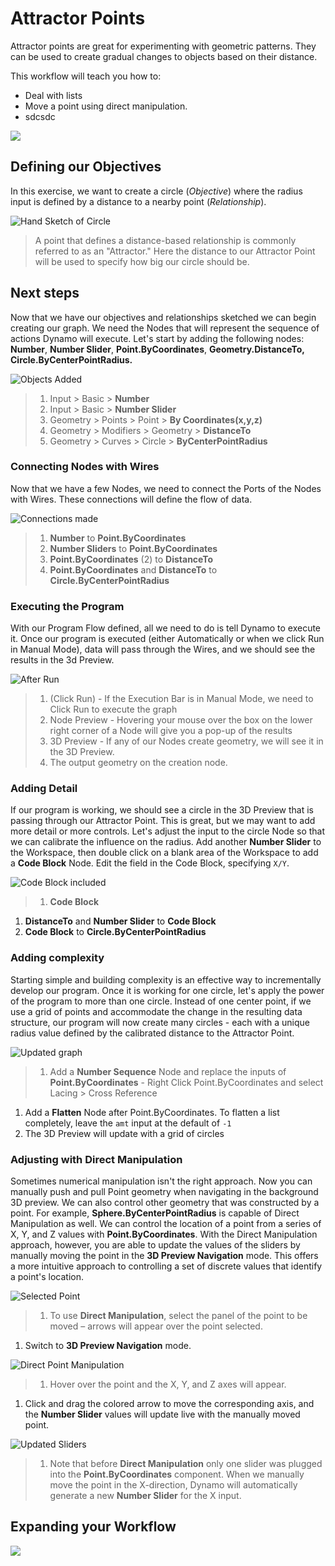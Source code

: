 # Attractor Points

Attractor points are great for experimenting with geometric patterns. They can be used to create gradual changes to objects based on their distance.

This workflow will teach you how to:

* Deal with lists
* Move a point using direct manipulation.
* sdcsdc

![](../../.gitbook/assets/attractor1.gif)

## Defining our Objectives&#x20;

In this exercise, we want to create a circle (_Objective_) where the radius input is defined by a distance to a nearby point (_Relationship_).

![Hand Sketch of Circle](../../.gitbook/assets/00-Hand-Sketch-of-Circle.png)

> A point that defines a distance-based relationship is commonly referred to as an "Attractor." Here the distance to our Attractor Point will be used to specify how big our circle should be.

## Next steps&#x20;

Now that we have our objectives and relationships sketched we can begin creating our graph. We need the Nodes that will represent the sequence of actions Dynamo will execute. Let's start by adding the following nodes: **Number**, **Number Slider**, **Point.ByCoordinates**, **Geometry.DistanceTo, Circle.ByCenterPointRadius.**

![Objects Added](../../.gitbook/assets/03-NodesAdded.png)

> 1. Input > Basic > **Number**
> 2. Input > Basic > **Number Slider**
> 3. Geometry > Points > Point > **By Coordinates(x,y,z)**
> 4. Geometry > Modifiers > Geometry > **DistanceTo**
> 5. Geometry > Curves > Circle > **ByCenterPointRadius**

### Connecting Nodes with Wires&#x20;

Now that we have a few Nodes, we need to connect the Ports of the Nodes with Wires. These connections will define the flow of data.

![Connections made](../../.gitbook/assets/04-NodesConnected.png)

> 1. **Number** to **Point.ByCoordinates**
> 2. **Number Sliders** to **Point.ByCoordinates**
> 3. **Point.ByCoordinates** (2) to **DistanceTo**
> 4. **Point.ByCoordinates** and **DistanceTo** to **Circle.ByCenterPointRadius**

### Executing the Program&#x20;

With our Program Flow defined, all we need to do is tell Dynamo to execute it. Once our program is executed (either Automatically or when we click Run in Manual Mode), data will pass through the Wires, and we should see the results in the 3d Preview.

![After Run](../../.gitbook/assets/05-GraphExecuted.png)

> 1. (Click Run) - If the Execution Bar is in Manual Mode, we need to Click Run to execute the graph
> 2. Node Preview - Hovering your mouse over the box on the lower right corner of a Node will give you a pop-up of the results
> 3. 3D Preview - If any of our Nodes create geometry, we will see it in the 3D Preview.
> 4. The output geometry on the creation node.

### Adding Detail&#x20;

If our program is working, we should see a circle in the 3D Preview that is passing through our Attractor Point. This is great, but we may want to add more detail or more controls. Let's adjust the input to the circle Node so that we can calibrate the influence on the radius. Add another **Number Slider** to the Workspace, then double click on a blank area of the Workspace to add a **Code Block** Node. Edit the field in the Code Block, specifying `X/Y`.

![Code Block included](../../.gitbook/assets/06-CodeBlock.png)

> 1. **Code Block**

1. **DistanceTo** and **Number Slider** to **Code Block**
2. **Code Block** to **Circle.ByCenterPointRadius**

### Adding complexity&#x20;

Starting simple and building complexity is an effective way to incrementally develop our program. Once it is working for one circle, let's apply the power of the program to more than one circle. Instead of one center point, if we use a grid of points and accommodate the change in the resulting data structure, our program will now create many circles - each with a unique radius value defined by the calibrated distance to the Attractor Point.

![Updated graph](../../.gitbook/assets/07-AddingComplexity.png)

> 1. Add a **Number Sequence** Node and replace the inputs of **Point.ByCoordinates** - Right Click Point.ByCoordinates and select Lacing > Cross Reference

1. Add a **Flatten** Node after Point.ByCoordinates. To flatten a list completely, leave the `amt` input at the default of `-1`
2. The 3D Preview will update with a grid of circles

### Adjusting with Direct Manipulation&#x20;

Sometimes numerical manipulation isn't the right approach. Now you can manually push and pull Point geometry when navigating in the background 3D preview. We can also control other geometry that was constructed by a point. For example, **Sphere.ByCenterPointRadius** is capable of Direct Manipulation as well. We can control the location of a point from a series of X, Y, and Z values with **Point.ByCoordinates**. With the Direct Manipulation approach, however, you are able to update the values of the sliders by manually moving the point in the **3D Preview Navigation** mode. This offers a more intuitive approach to controlling a set of discrete values that identify a point's location.

![Selected Point](../../.gitbook/assets/08-SelectedPoint.png)

> 1. To use **Direct Manipulation**, select the panel of the point to be moved – arrows will appear over the point selected.

1. Switch to **3D Preview Navigation** mode.

![Direct Point Manipulation](../../.gitbook/assets/09-DirectPointManipulation.png)

> 1. Hover over the point and the X, Y, and Z axes will appear.

1. Click and drag the colored arrow to move the corresponding axis, and the **Number Slider** values will update live with the manually moved point.

![Updated Sliders](../../.gitbook/assets/10-UpdatedSliders.png)

> 1. Note that before **Direct Manipulation** only one slider was plugged into the **Point.ByCoordinates** component. When we manually move the point in the X-direction, Dynamo will automatically generate a new **Number Slider** for the X input.

## Expanding your Workflow

![](<../../.gitbook/assets/image (7) (1).png>)
